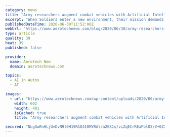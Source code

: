 ```yaml
---
category: news
title: "Army researchers augment combat vehicles with Artificial Intelligence"
excerpt: "When Soldiers enter a new environment, their mission demands they stay one step ahead of the enemy; however, they may find it challenging to maintain a high level of alertness if they're driving a combat vehicle across unfamiliar or dangerous terrain."
publishedDateTime: 2020-06-30T11:52:00Z
webUrl: "https://www.aerotechnews.com/blog/2020/06/30/army-researchers-augment-combat-vehicles-with-artificial-intelligence/"
type: article
quality: 39
heat: 39
published: false

provider:
  name: Aerotech New
  domain: aerotechnews.com

topics:
  - AI in Autos
  - AI

images:
  - url: "https://www.aerotechnews.com/wp-content/uploads/2020/06/army-vehicles.jpg"
    width: 602
    height: 401
    isCached: true
    title: "Army researchers augment combat vehicles with Artificial Intelligence"

secured: "NLgOwRnHLjUvDvN9t0H19R1Q4I8MYRAl/a2ES1s/viZqECrREaPblOS/V+0ZXGt1Xi7ZARHftM0RzK+kTtGAtV3p+uEXZRDba2htUqwcoO/D8hZnDxvR6GhPxXwHxULLuDEJqw4wFYdH5LNBzm4foGvzubDpoG7hhJE3MQlu69YWh8b482CMYf6d9UNU0P1UeItFERuWBnUqRBJpvTVe6UHrmeUD7DAnBFqVj+uFduWpmAhIaySOjbBQUPm1/KDHZvl7LbW/fK9V/cK+5lkyI0n3yjxGhTKW/+a/gAh7w/ie56LZq6YzZzmTQhzqRZZorx+0K20ANOvef41IhUy87Q==;QMkKHbr5yW5wTBU3qy+r+g=="
---
```


